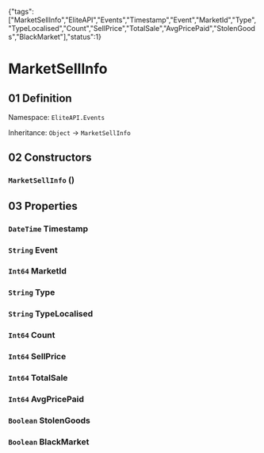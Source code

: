 {"tags":["MarketSellInfo","EliteAPI","Events","Timestamp","Event","MarketId","Type","TypeLocalised","Count","SellPrice","TotalSale","AvgPricePaid","StolenGoods","BlackMarket"],"status":1}

# MarketSellInfo

## 01 Definition

Namespace: `EliteAPI.Events`

Inheritance: `Object` → `MarketSellInfo`

## 02 Constructors

### `MarketSellInfo` ()

## 03 Properties

### `DateTime` Timestamp

### `String` Event

### `Int64` MarketId

### `String` Type

### `String` TypeLocalised

### `Int64` Count

### `Int64` SellPrice

### `Int64` TotalSale

### `Int64` AvgPricePaid

### `Boolean` StolenGoods

### `Boolean` BlackMarket

